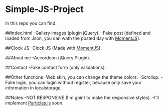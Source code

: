 # Simple-JS-Project

In this repo you can find: 

##index.html
-Gallery images (plugin jQuery).
-Fake post (defined and loaded from Json, you can wath the posted day with [MomentJS](https://momentjs.com/)).

##Clock JS
-Clock JS (Made with [MomentJS](https://momentjs.com/)).

##About me
-Accordeon (jQuery Plugin).

##Contact
-Fake contact form (only validations).

##Other functions
-Web skin, you can change the theme colors.
-Scrollup.
-Fake login, you can login without register, because only save your information in localstorage.

##Notes
-NOT RESPONSIVE (I'm goint to make the responsive styles).
-I'll implement [Particles.js](https://vincentgarreau.com/particles.js/) soon.